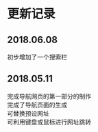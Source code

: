 # 更新记录

## 2018.06.08
初步增加了一个搜索栏

## 2018.05.11
完成导航网页的第一部分的制作<br>
完成了导航页面的生成<br>
可替换预设网址<br>
可利用键盘或鼠标进行网址跳转<br>
